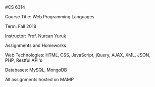 #CS 6314 

Course Title: Web Programming Languages 

Term: Fall 2018

Instructor: Prof. Nurcan Yuruk

Assignments and Homeworks

Web Technologies: HTML, CSS, JavaScript, jQuery, AJAX, XML, JSON, PHP, Restful API's

Databases: MySQL, MongoDB

All assignments hosted on MAMP
